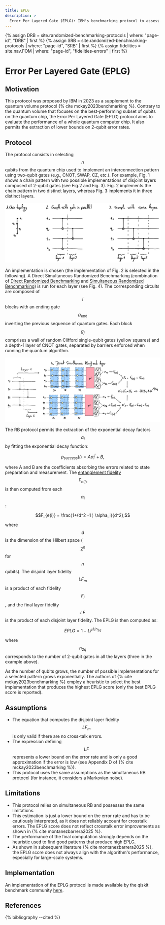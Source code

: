 ```yaml
---
title: EPLG
description: >
  Error Per Layered Gate (EPLG): IBM's benchmarking protocol to assess the error rate per disjoint layers of two-qubit gates in multi-qubit quantum computers.
---
```


{% assign DRB = site.randomized-benchmarking-protocols | where: "page-id", "DRB" | first %}
{% assign SRB = site.randomized-benchmarking-protocols | where: "page-id", "SRB" | first %}
{% assign fidelities = site.nav.FOM | where: "page-id", "fidelities-errors" | first %}

# Error Per Layered Gate (EPLG)

## Motivation
This protocol was proposed by IBM in 2023 as a supplement to the quantum volume protocol {% cite mckay2023benchmarking %}. Contrary to the quantum volume that focuses on the best-performing subset of qubits on the quantum chip, the Error Per Layered Gate (EPLG) protocol aims to evaluate the performance of a whole quantum computer chip. It also permits the extraction of lower bounds on 2-qubit error rates.

## Protocol
The protocol consists in selecting $$n$$ qubits from the quantum chip used to implement an interconnection pattern using two-qubit gates (e.g., CNOT, SWAP, CZ, etc.). For example, Fig. 1 shows a chain pattern with two possible implementations of disjoint layers composed of 2-qubit gates (see Fig.2 and Fig. 3). Fig. 2 implements the chain pattern in two distinct layers, whereas Fig. 3 implements it in three distinct layers. 

<div class="center">
  <img src="/img/system-level-benchmark/randomized/eplg-1.png" class="img-large" alt="Layer composition of CNOTs for a linear chain of qubits"/>
</div>

An implementation is chosen (the implementation of Fig. 2 is selected in the following). A Direct Simultaneous Randomized Benchmarking (combination of <a href="{{ DRB.url | prepend: site.baseurl }}" target="_blank">Direct Randomized Benchmarking</a> and <a href="{{ SRB.url | prepend: site.baseurl }}" target="_blank">Simultaneous Randomized Benchmarking</a>) is run for each layer (see Fig. 4). The corresponding circuits are composed of $$l$$ blocks with an ending gate $$g_\mathrm{end}$$ inverting the previous sequence of quantum gates. Each block $$g_j$$ comprises a wall of random Clifford single-qubit gates (yellow squares) and a depth-1 layer of CNOT gates, separated by barriers enforced when running the quantum algorithm.

<div class="center">
  <img src="/img/system-level-benchmark/randomized/eplg-2.jpg" class="img-large" alt="Simultaneous direct randomized benchmarking protocol for each layer of CNOT"/>
</div>

The RB protocol permits the extraction of the exponential decay factors $$\alpha_i$$ by fitting the exponential decay function:

$$p_{success}(l) = A \alpha_i^l + B,$$

where A and B are the coefficients absorbing the errors related to state preparation and measurement. The <a href="{{ fidelities.url | prepend: site.baseurl }}#entanglement-fidelity" target="_blank">entanglement fidelity</a> $$F_{e(i)}$$ is then computed from each $$\alpha_i$$:

$$F_{e(i)} = \frac{1+(d^2 -1 ) \alpha_i}{d^2},$$

where $$d$$ is the dimension of the Hilbert space ($$2^n$$ for $$n$$ qubits). The disjoint layer fidelity $$LF_m$$ is a product of each fidelity $$F_i$$, and the final layer fidelity $$LF$$ is the product of each disjoint layer fidelity. The EPLG is then computed as:

$$EPLG = 1 - LF^{1/n_{2q}}$$

where $$n_{2q}$$ corresponds to the number of 2-qubit gates in all the layers (three in the example above).
 
As the number of qubits grows, the number of possible implementations for a selected pattern grows exponentially. The authors of {% cite mckay2023benchmarking %} employ a heuristic to select the best implementation that produces the highest EPLG score (only the best EPLG score is reported).

## Assumptions
- The equation that computes the disjoint layer fidelity $$LF_m$$ is only valid if there are no cross-talk errors. 
- The expression defining $$LF$$ represents a lower bound on the error rate and is only a good approximation if the error is low (see Appendix D of {% cite mckay2023benchmarking %}). 
- This protocol uses the same assumptions as the <a>simultaneous RB protocol</a> (for instance, it considers a Markovian noise).

## Limitations
- This protocol relies on simultaneous RB and possesses the same limitations. 
- This estimation is just a lower bound on the error rate and has to be cautiously interpreted, as it does not reliably account for crosstalk errors. The EPLG score does not reflect crosstalk error improvements as shown in {% cite montanezbarrera2025 %}.
- The performance of the final computation strongly depends on the heuristic used to find good patterns that produce high EPLG.
- As shown in subsequent literature {% cite montanezbarrera2025 %}, the EPLG score does not always align with the algorithm's performance, especially for large-scale systems.

## Implementation

An implementation of the EPLG protocol is made available by the qiskit benchmark community <a href="https://github.com/qiskit-community/qiskit-device-benchmarking/blob/main/notebooks/layer_fidelity.ipynb" target="_blank">here</a>.

## References
{% bibliography --cited %}